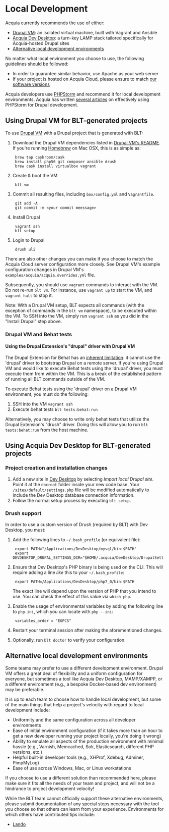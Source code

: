 
# Local Development

Acquia currently recommends the use of either:

  * [Drupal VM](#using-drupal-vm-for-blt-generated-projects): an isolated virtual machine, built with Vagrant and Ansible
  * [Acquia Dev Desktop](#using-acquia-dev-desktop-for-blt-generated-projects): a turn-key LAMP stack tailored specifically for Acquia-hosted Drupal sites
  * [Alternative local development environments](#alternative-local-development-environments)

No matter what local environment you choose to use, the following guidelines should be followed:

  * In order to guarantee similar behavior, use Apache as your web server
  * If your project is hosted on Acquia Cloud, please ensure to match [our software versions](https://docs.acquia.com/cloud/arch/tech-platform)

Acquia developers use [PHPStorm](http://www.jetbrains.com/phpstorm/) and recommend it for local development environments. Acquia has written [several articles](https://docs.acquia.com/site-search?search=phpstorm) on effectively using PHPStorm for Drupal development.

## Using Drupal VM for BLT-generated projects

To use [Drupal VM](http://www.drupalvm.com/) with a Drupal project that is generated with BLT:

1. Download the Drupal VM dependencies listed in [Drupal VM's README](https://github.com/geerlingguy/drupal-vm#quick-start-guide). If you're running [Homebrew](http://brew.sh/index.html) on Mac OSX, this is as simple as:

        brew tap caskroom/cask
        brew install php56 git composer ansible drush
        brew cask install virtualbox vagrant

1. Create & boot the VM

        blt vm
        
1. Commit all resulting files, including `box/config.yml` and `Vagrantfile`.
        
        git add -A
        git commit -m <your commit meessage>

1. Install Drupal

        vagrant ssh
        blt setup

1. Login to Drupal

        drush uli

There are also other changes you can make if you choose to match the Acquia Cloud server configuration more closely. See Drupal VM's example configuration changes in Drupal VM's `examples/acquia/acquia.overrides.yml` file.

Subsequently, you should use `vagrant` commands to interact with the VM. Do not re-run `blt vm`. For instance, use `vagrant up` to start the VM, and `vagrant halt` to stop it.

Note: With a Drupal VM setup, BLT expects all commands (with the exception of commands in the `blt vm` namespace), to be executed within the VM. To SSH into the VM, simply run `vagrant ssh` as you did in the "Install Drupal" step above.

### Drupal VM and Behat tests

#### Using the Drupal Extension's "drupal" driver with Drupal VM

The Drupal Extension for Behat has an [inherent limitation](https://behat-drupal-extension.readthedocs.io/en/3.1/drivers.html): it cannot use the 'drupal' driver to bootstrap Drupal on a remote server. If you're using Drupal VM and would like to execute Behat tests using the 'drupal' driver, you must execute them from within the VM. This is a break of the established pattern of running all BLT commands outside of the VM.

To execute Behat tests using the 'drupal' driver on a Drupal VM environment, you must do the following:

1. SSH into the VM `vagrant ssh`
1. Execute behat tests `blt tests:behat:run`

Alternatively, you may choose to write only behat tests that utilize the Drupal Extension's "drush" driver. Doing this will allow you to run `blt tests:behat:run` from the host machine.

## Using Acquia Dev Desktop for BLT-generated projects

### Project creation and installation changes

1. Add a new site in [Dev Desktop](https://www.acquia.com/products-services/dev-desktop) by selecting _Import local Drupal site_. Point it at the `docroot` folder inside your new code base. Your `/sites/default/settings.php` file will be modified automatically to include the Dev Desktop database connection information.
1. Follow the normal setup process by executing `blt setup`.

### Drush support

In order to use a custom version of Drush (required by BLT) with Dev Desktop, you must:

1. Add the following lines to `~/.bash_profile` (or equivalent file):

        export PATH="/Applications/DevDesktop/mysql/bin:$PATH"
        export DEVDESKTOP_DRUPAL_SETTINGS_DIR="$HOME/.acquia/DevDesktop/DrupalSettings"

1. Ensure that Dev Desktop's PHP binary is being used on the CLI. This will require adding a line *like* this to your `~/.bash_profile`:

        export PATH=/Applications/DevDesktop/php7_0/bin:$PATH

    The exact line will depend upon the version of PHP that you intend to use. You can check the effect of this value via `which php`.

1. Enable the usage of environmental variables by adding the following line to `php.ini`, which you can locate with `php --ini`:

        variables_order = "EGPCS"

1. Restart your terminal session after making the aforementioned changes.
1. Optionally, run `blt doctor` to verify your configuration.

## Alternative local development environments

Some teams may prefer to use a different development environment. Drupal VM offers a great deal of flexibility and a uniform configuration for everyone, but sometimes a tool like Acquia Dev Desktop, MAMP/XAMPP, or a different environment (e.g., a bespoke Docker-based dev environment) may be preferable.

It is up to each team to choose how to handle local development, but some of the main things that help a project's velocity with regard to local development include:

* Uniformity and the same configuration across all developer environments
* Ease of initial environment configuration (if it takes more than an hour to get a new developer running your project locally, you're doing it wrong)
* Ability to emulate all aspects of the production environment with minimal hassle (e.g., Varnish, Memcached, Solr, Elasticsearch, different PHP versions, etc.)
* Helpful built-in developer tools (e.g., XHProf, Xdebug, Adminer, PimpMyLog)
* Ease of use across Windows, Mac, or Linux workstations

If you choose to use a different solution than recommended here, please make sure it fits all the needs of your team and project, and will not be a hindrance to project development velocity!

While the BLT team cannot officially support these alternative environments, please submit documentation of any special steps necessary with the tool you choose so that others can learn from your experience. Environments for which others have contributed tips include:
- [Lando](alternative-environment-tips/lando.md)
